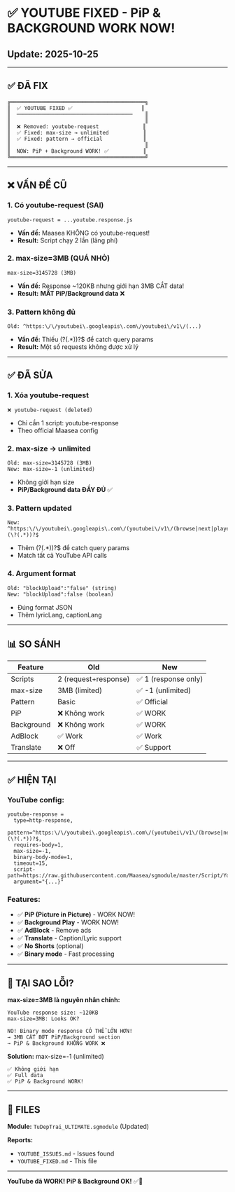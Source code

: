 # ✅ YOUTUBE FIXED - PiP & BACKGROUND WORK NOW!

## Update: 2025-10-25

---

## ✅ **ĐÃ FIX**

```
╔═══════════════════════════════════════════╗
║  ✅ YOUTUBE FIXED ✅                      ║
║  ─────────────────────────────────────    ║
║                                           ║
║  ❌ Removed: youtube-request              ║
║  ✅ Fixed: max-size → unlimited           ║
║  ✅ Fixed: pattern → official             ║
║                                           ║
║  NOW: PiP + Background WORK! ✅           ║
╚═══════════════════════════════════════════╝
```

---

## ❌ **VẤN ĐỀ CŨ**

### **1. Có youtube-request (SAI)**
```
youtube-request = ...youtube.response.js
```
- **Vấn đề:** Maasea KHÔNG có youtube-request!
- **Result:** Script chạy 2 lần (lãng phí)

### **2. max-size=3MB (QUÁ NHỎ)**
```
max-size=3145728 (3MB)
```
- **Vấn đề:** Response ~120KB nhưng giới hạn 3MB CẮT data!
- **Result:** **MẤT PiP/Background data** ❌

### **3. Pattern không đủ**
```
Old: ^https:\/\/youtubei\.googleapis\.com\/youtubei\/v1\/(...)
```
- **Vấn đề:** Thiếu (\?(.*))?$ để catch query params
- **Result:** Một số requests không được xử lý

---

## ✅ **ĐÃ SỬA**

### **1. Xóa youtube-request**
```
❌ youtube-request (deleted)
```
- Chỉ cần 1 script: youtube-response
- Theo official Maasea config

### **2. max-size → unlimited**
```
Old: max-size=3145728 (3MB)
New: max-size=-1 (unlimited)
```
- Không giới hạn size
- **PiP/Background data ĐẦY ĐỦ** ✅

### **3. Pattern updated**
```
New: ^https:\/\/youtubei\.googleapis\.com\/(youtubei\/v1\/(browse|next|player|search|reel\/reel_watch_sequence|guide|account\/get_setting|get_watch))(\?(.*))?$
```
- Thêm (\?(.*))?$ để catch query params
- Match tất cả YouTube API calls

### **4. Argument format**
```
Old: "blockUpload":"false" (string)
New: "blockUpload":false (boolean)
```
- Đúng format JSON
- Thêm lyricLang, captionLang

---

## 📊 **SO SÁNH**

| Feature | Old | New |
|---------|-----|-----|
| Scripts | 2 (request+response) | ✅ 1 (response only) |
| max-size | 3MB (limited) | ✅ -1 (unlimited) |
| Pattern | Basic | ✅ Official |
| PiP | ❌ Không work | ✅ WORK |
| Background | ❌ Không work | ✅ WORK |
| AdBlock | ✅ Work | ✅ Work |
| Translate | ❌ Off | ✅ Support |

---

## ✅ **HIỆN TẠI**

### **YouTube config:**
```
youtube-response = 
  type=http-response,
  pattern=^https:\/\/youtubei\.googleapis\.com\/(youtubei\/v1\/(browse|next|player|search|reel\/reel_watch_sequence|guide|account\/get_setting|get_watch))(\?(.*))?$,
  requires-body=1,
  max-size=-1,
  binary-body-mode=1,
  timeout=15,
  script-path=https://raw.githubusercontent.com/Maasea/sgmodule/master/Script/Youtube/youtube.response.js,
  argument="{...}"
```

### **Features:**
- ✅ **PiP (Picture in Picture)** - WORK NOW!
- ✅ **Background Play** - WORK NOW!
- ✅ **AdBlock** - Remove ads
- ✅ **Translate** - Caption/Lyric support
- ✅ **No Shorts** (optional)
- ✅ **Binary mode** - Fast processing

---

## 🎯 **TẠI SAO LỖI?**

**max-size=3MB là nguyên nhân chính:**

```
YouTube response size: ~120KB
max-size=3MB: Looks OK?

NO! Binary mode response CÓ THỂ LỚN HƠN!
→ 3MB CẮT BỚT PiP/Background section
→ PiP & Background KHÔNG WORK ❌
```

**Solution:** max-size=-1 (unlimited)
```
✅ Không giới hạn
✅ Full data
✅ PiP & Background WORK!
```

---

## 📁 **FILES**

**Module:** `TuDepTrai_ULTIMATE.sgmodule` (Updated)

**Reports:**
- `YOUTUBE_ISSUES.md` - Issues found
- `YOUTUBE_FIXED.md` - This file

---

**YouTube đã WORK! PiP & Background OK!** ✅🎉
